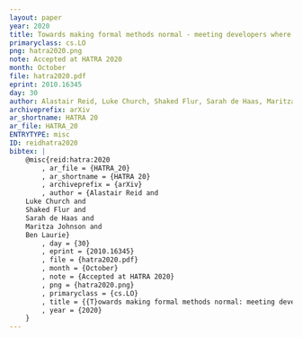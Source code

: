 ```yaml
---
layout: paper
year: 2020
title: Towards making formal methods normal - meeting developers where they are
primaryclass: cs.LO
png: hatra2020.png
note: Accepted at HATRA 2020
month: October
file: hatra2020.pdf
eprint: 2010.16345
day: 30
author: Alastair Reid, Luke Church, Shaked Flur, Sarah de Haas, Maritza Johnson, Ben Laurie
archiveprefix: arXiv
ar_shortname: HATRA 20
ar_file: HATRA_20
ENTRYTYPE: misc
ID: reidhatra2020
bibtex: |
    @misc{reid:hatra:2020
        , ar_file = {HATRA_20}
        , ar_shortname = {HATRA 20}
        , archiveprefix = {arXiv}
        , author = {Alastair Reid and
    Luke Church and
    Shaked Flur and
    Sarah de Haas and
    Maritza Johnson and
    Ben Laurie}
        , day = {30}
        , eprint = {2010.16345}
        , file = {hatra2020.pdf}
        , month = {October}
        , note = {Accepted at HATRA 2020}
        , png = {hatra2020.png}
        , primaryclass = {cs.LO}
        , title = {{T}owards making formal methods normal: meeting developers where they are}
        , year = {2020}
    }
---
```

